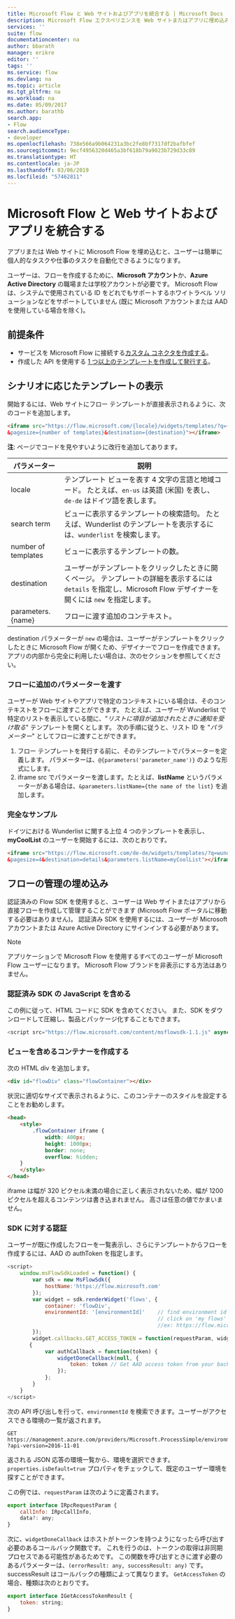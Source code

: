 ```yaml
---
title: Microsoft Flow と Web サイトおよびアプリを統合する | Microsoft Docs
description: Microsoft Flow エクスペリエンスを Web サイトまたはアプリに埋め込みます。
services: ''
suite: flow
documentationcenter: na
author: bbarath
manager: erikre
editor: ''
tags: ''
ms.service: flow
ms.devlang: na
ms.topic: article
ms.tgt_pltfrm: na
ms.workload: na
ms.date: 05/09/2017
ms.author: barathb
search.app:
- Flow
search.audienceType:
- developer
ms.openlocfilehash: 738e566a9b064231a3bc2fe8bf7317df2bafbfef
ms.sourcegitcommit: 9ecf4956320d465a3bf618b79a9023b729d33c89
ms.translationtype: HT
ms.contentlocale: ja-JP
ms.lasthandoff: 03/06/2019
ms.locfileid: "57462811"
---
```

# <a name="integrate-microsoft-flow-with-websites-and-apps"></a>Microsoft Flow と Web サイトおよびアプリを統合する
アプリまたは Web サイトに Microsoft Flow を埋め込むと、ユーザーは簡単に個人的なタスクや仕事のタスクを自動化できるようになります。

ユーザーは、フローを作成するために、**Microsoft アカウント**か、**Azure Active Directory** の職場または学校アカウントが必要です。 Microsoft Flow は、システムで使用されている ID をどれでもサポートするホワイトラベル ソリューションなどをサポートしていません (既に Microsoft アカウントまたは AAD を使用している場合を除く)。

## <a name="prerequisites"></a>前提条件
* サービスを Microsoft Flow に接続する[カスタム コネクタを作成する](register-custom-api.md)。
* 作成した API を使用する [1 つ以上のテンプレートを作成して発行する](../publish-a-template.md)。

## <a name="show-templates-for-your-scenarios"></a>シナリオに応じたテンプレートの表示
開始するには、Web サイトにフロー テンプレートが直接表示されるように、次のコードを追加します。

```html
<iframe src="https://flow.microsoft.com/{locale}/widgets/templates/?q={search term}
&pagesize={number of templates}&destination={destination}"></iframe>
```

**注**: ページでコードを見やすいように改行を追加してあります。

| パラメーター | 説明 |
| --- | --- |
| locale |テンプレート ビューを表す 4 文字の言語と地域コード。 たとえば、`en-us` は英語 (米国) を表し、`de-de` はドイツ語を表します。 |
| search term |ビューに表示するテンプレートの検索語句。 たとえば、Wunderlist のテンプレートを表示するには、`wunderlist` を検索します。 |
| number of templates |ビューに表示するテンプレートの数。 |
| destination |ユーザーがテンプレートをクリックしたときに開くページ。 テンプレートの詳細を表示するには `details` を指定し、Microsoft Flow デザイナーを開くには `new` を指定します。 |
| parameters.{name} |フローに渡す追加のコンテキスト。 |

destination パラメーターが `new` の場合は、ユーザーがテンプレートをクリックしたときに Microsoft Flow が開くため、デザイナーでフローを作成できます。 アプリの内部から完全に利用したい場合は、次のセクションを参照してください。

### <a name="passing-additional-parameters-to-the-flow"></a>フローに追加のパラメーターを渡す
ユーザーが Web サイトやアプリで特定のコンテキストにいる場合は、そのコンテキストをフローに渡すことができます。 たとえば、ユーザーが Wunderlist で特定のリストを表示している間に、"*リストに項目が追加されたときに通知を受け取る*" テンプレートを開くとします。 次の手順に従うと、リスト ID を "*パラメーター*" としてフローに渡すことができます。

1. フロー テンプレートを発行する前に、そのテンプレートでパラメーターを定義します。 パラメーターは、`@{parameters('parameter_name')}` のような形式にします。
2. iframe src でパラメーターを渡します。たとえば、**listName** というパラメーターがある場合は、`&parameters.listName={the name of the list}` を追加します。

### <a name="full-sample"></a>完全なサンプル
ドイツにおける Wunderlist に関する上位 4 つのテンプレートを表示し、**myCoolList** のユーザーを開始するには、次のとおりです。

```html
<iframe src="https://flow.microsoft.com/de-de/widgets/templates/?q=wunderlist
&pagesize=4&destination=details&parameters.listName=myCoolList"></iframe>
```

## <a name="embed-the-management-of-flows"></a>フローの管理の埋め込み
認証済みの Flow SDK を使用すると、ユーザーは Web サイトまたはアプリから直接フローを作成して管理することができます (Microsoft Flow ポータルに移動する必要はありません)。 認証済み SDK を使用するには、ユーザーが Microsoft アカウントまたは Azure Active Directory にサインインする必要があります。

> [!NOTE]
> アプリケーションで Microsoft Flow を使用するすべてのユーザーが Microsoft Flow ユーザーになります。 Microsoft Flow ブランドを非表示にする方法はありません。
> 
> 

### <a name="include-the-javascript-for-the-authenticated-sdk"></a>認証済み SDK の JavaScript を含める
この例に従って、HTML コードに SDK を含めてください。 また、SDK をダウンロードして圧縮し、製品とパッケージ化することもできます。

```javascript
<script src="https://flow.microsoft.com/content/msflowsdk-1.1.js" async defer></script>
```

### <a name="create-a-container-to-contain-the-view"></a>ビューを含めるコンテナーを作成する
次の HTML div を追加します。

```html
<div id="flowDiv" class="flowContainer"></div>
```

状況に適切なサイズで表示されるように、このコンテナーのスタイルを設定することをお勧めします。

```html
<head>
    <style>
        .flowContainer iframe {
            width: 400px;
            height: 1000px;
            border: none;
            overflow: hidden;
    }
    </style>
</head>
```

iframe は幅が 320 ピクセル未満の場合に正しく表示されないため、幅が 1200 ピクセルを超えるコンテンツは書き込まれません。 高さは任意の値でかまいません。

### <a name="authentication-against-the-sdk"></a>SDK に対する認証
ユーザーが既に作成したフローを一覧表示し、さらにテンプレートからフローを作成するには、AAD の authToken を指定します。

```javascript
<script>
    window.msFlowSdkLoaded = function() {
        var sdk = new MsFlowSdk({
            hostName:'https://flow.microsoft.com'
        });
        var widget = sdk.renderWidget('flows', {
            container: 'flowDiv',
            environmentId: '[environmentId]'    // find environment id from browser URL when you 
                                                // click on 'my flows'
                                                //ex: https://flow.microsoft.com/manage/environments/[environmentId]/flows
        });
        widget.callbacks.GET_ACCESS_TOKEN = function(requestParam, widgetDoneCallback)
       {
            var authCallback = function(token) {
                widgetDoneCallback(null, {
                    token: token // Get AAD access token from your backend system
                });
            };
        }
    }
</script>
```

次の API 呼び出しを行って、`environmentId` を検索できます。ユーザーがアクセスできる環境の一覧が返されます。

```http
GET https://management.azure.com/providers/Microsoft.ProcessSimple/environments
?api-version=2016-11-01 
```

返される JSON 応答の環境一覧から、環境を選択できます。 `properties.isDefault=true` プロパティをチェックして、既定のユーザー環境を探すことができます。

この例では、`requestParam` は次のように定義されます。

```javascript
export interface IRpcRequestParam {
    callInfo: IRpcCallInfo,
    data?: any;
}
```

次に、`widgetDoneCallback` はホストがトークンを持つようになったら呼び出す必要のあるコールバック関数です。 これを行うのは、トークンの取得は非同期プロセスである可能性があるためです。 この関数を呼び出すときに渡す必要のあるパラメーターは、`(errorResult: any, successResult: any)` です。 successResult はコールバックの種類によって異なります。 `GetAccessToken` の場合、種類は次のとおりです。

```javascript
export interface IGetAccessTokenResult {
    token: string;
}
```
